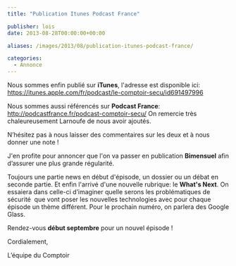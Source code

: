 ```yaml
---
title: "Publication Itunes Podcast France"

publisher: lois
date: 2013-08-28T00:00:00+00:00

aliases: /images/2013/08/publication-itunes-podcast-france/

categories:
  - Annonce
---
```



Nous sommes enfin publié sur **iTunes**, l'adresse est disponible ici: <https://itunes.apple.com/fr/podcast/le-comptoir-secu/id691497996>

Nous sommes aussi référencés sur **Podcast France**: <http://podcastfrance.fr/podcast-comptoir-secu/> On remercie très chaleureusement Larnoufe de nous avoir ajoutés.

N’hésitez pas à nous laisser des commentaires sur les deux et à nous donner une note !

J'en profite pour annoncer que l'on va passer en publication **Bimensuel** afin d’assurer une plus grande régularité.

Toujours une partie news en début d'épisode, un dossier ou un débat en seconde partie. Et enfin l'arrivé d'une nouvelle rubrique: le **What's Next**. On essaiera dans celle-ci d’imaginer quelle serons les problématiques de sécurité  que vont poser les nouvelles technologies avec pour chaque épisode un thème différent. Pour le prochain numéro, on parlera des Google Glass.

Rendez-vous **début septembre** pour un nouvel épisode !

Cordialement,

L’équipe du Comptoir
